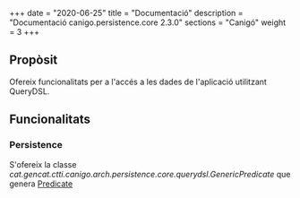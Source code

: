 +++
date        = "2020-06-25"
title       = "Documentació"
description = "Documentació canigo.persistence.core 2.3.0"
sections    = "Canigó"
weight      = 3
+++

## Propòsit

Ofereix funcionalitats per a l'accés a les dades de l'aplicació utilitzant QueryDSL.

## Funcionalitats

### Persistence

S'ofereix la classe *cat.gencat.ctti.canigo.arch.persistence.core.querydsl.GenericPredicate* que genera [Predicate](http://www.querydsl.com/static/querydsl/4.2.1/apidocs/com/querydsl/core/types/Predicate.html)
